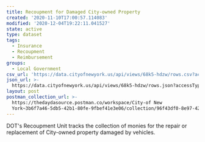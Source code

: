```yaml
---
title: Recoupment for Damaged City-owned Property
created: '2020-11-10T17:00:57.114083'
modified: '2020-12-04T19:22:11.041527'
state: active
type: dataset
tags:
  - Insurance
  - Recoupment
  - Reimbursement
groups:
  - Local Government
csv_url: 'https://data.cityofnewyork.us/api/views/68k5-hdzw/rows.csv?accessType=DOWNLOAD'
json_url: >-
  https://data.cityofnewyork.us/api/views/68k5-hdzw/rows.json?accessType=DOWNLOAD
layout: post
postman_collection_url: >-
  https://thedaydasource.postman.co/workspace/City-of New
  York~3b6f7a46-5db5-42b1-80fe-9fbef41e3e06/collection/96f43df0-8e97-4242-b03f-af49003800c7
---
```

DOT's Recoupment Unit tracks the collection of monies for the repair or replacement of City-owned property damaged by vehicles.
